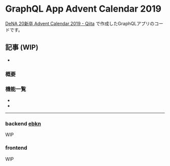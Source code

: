 # GraphQL App Advent Calendar 2019

[DeNA 20新卒 Advent Calendar 2019 - Qiita](https://qiita.com/advent-calendar/2019/dena-20-shinsostu) で作成したGraphQLアプリのコードです。

記事 (WIP)
- 
- 

### 概要

### 機能一覧
- 
- 

---

### backend [ebkn](https://github.com/ebkn)
WIP

### frontend
WIP
